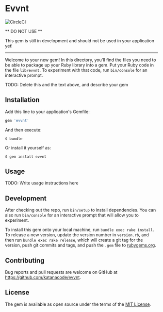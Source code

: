 # Evvnt

[![CircleCI](https://circleci.com/gh/KatanaCode/evvnt.svg?style=svg)](https://circleci.com/gh/KatanaCode/evvnt)

** DO NOT USE **

This gem is still in development and should not be used in your application yet!

---

Welcome to your new gem! In this directory, you'll find the files you need to be able to package up your Ruby library into a gem. Put your Ruby code in the file `lib/evvnt`. To experiment with that code, run `bin/console` for an interactive prompt.

TODO: Delete this and the text above, and describe your gem

## Installation

Add this line to your application's Gemfile:

```ruby
gem 'evvnt'
```

And then execute:

    $ bundle

Or install it yourself as:

    $ gem install evvnt

## Usage

TODO: Write usage instructions here

## Development

After checking out the repo, run `bin/setup` to install dependencies. You can also run `bin/console` for an interactive prompt that will allow you to experiment.

To install this gem onto your local machine, run `bundle exec rake install`. To release a new version, update the version number in `version.rb`, and then run `bundle exec rake release`, which will create a git tag for the version, push git commits and tags, and push the `.gem` file to [rubygems.org](https://rubygems.org).

## Contributing

Bug reports and pull requests are welcome on GitHub at https://github.com/katanacode/evvnt.

## License

The gem is available as open source under the terms of the [MIT License](https://opensource.org/licenses/MIT).

